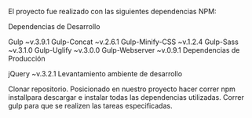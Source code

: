 El proyecto fue realizado con las siguientes dependencias NPM:

Dependencias de Desarrollo

Gulp ~v.3.9.1
Gulp-Concat ~v.2.6.1
Gulp-Minify-CSS ~v.1.2.4
Gulp-Sass ~v.3.1.0
Gulp-Uglify ~v.3.0.0
Gulp-Webserver ~v.0.9.1
Dependencias de Producción

jQuery ~v.3.2.1
Levantamiento ambiente de desarrollo

Clonar repositorio.
Posicionado en nuestro proyecto hacer correr npm installpara descargar e instalar todas las dependencias utilizadas.
Correr gulp para que se realizen las tareas especificadas.
